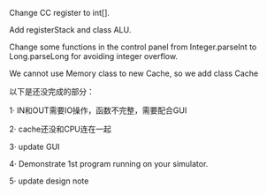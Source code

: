 Change CC register to int[].

Add registerStack and class ALU.

Change some functions in the control panel from Integer.parseInt to
Long.parseLong for avoiding integer overflow.

We cannot use Memory class to new Cache, so we add class Cache

以下是还没完成的部分：

1· IN和OUT需要IO操作，函数不完整，需要配合GUI

2· cache还没和CPU连在一起

3· update GUI

4· Demonstrate 1st program running on your simulator.

5· update design note